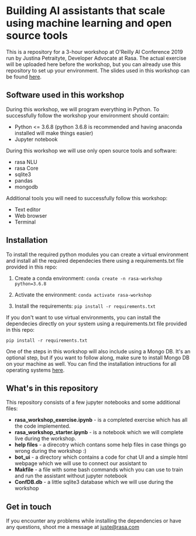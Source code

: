 # Building AI assistants that scale using machine learning and open source tools

This is a repository for a 3-hour workshop at O'Reilly AI Conference 2019 run by Justina Petraityte, Developer Advocate at Rasa. The actual exercise will be uploaded here before the workshop, but you can already use this repository to set up your environment. The slides used in this workshop can be found [here](https://www.slideshare.net/secret/rt4bhIo3Qh4mYR).


## Software used in this workshop
During this workshop, we will program everything in Python. To successfully follow the workshop your environment should contain:  
- Python <= 3.6.8 (python 3.6.8 is recommended and having anaconda installed will make things easier)
- Jupyter notebook 


During this workshop we will use only open source tools and software:  
- rasa NLU  
- rasa Core  
- sqlite3  
- pandas  
- mongodb  

Additional tools you will need to successfully follow this workshop:  
- Text editor  
- Web browser  
- Terminal  


## Installation

To install the required python modules you can create a virtual environment and install all the required dependecies there using a requirements.txt file provided in this repo:

1. Create a conda environment:
`conda create -n rasa-workshop python=3.6.8`

2. Activate the environment:
`conda activate rasa-workshop`

3. Install the requirements:
`pip install -r requirements.txt`


If you don't want to use virtual environments, you can install the dependecies directly on your system using a requirements.txt file provided in this repo:

`pip install -r requirements.txt`


One of the steps in this workshop will also include using a Mongo DB. It's an optional step, but if you want to follow along, make sure to install Mongo DB on your machine as well. You can find the installation intructions for all operating systems [here](https://docs.mongodb.com/manual/installation/).


## What's in this repository

This repository consists of a few jupyter notebooks and some additional files:

- **rasa_workshop_exercise.ipynb** - is a completed exercise which has all the code implemented. 
- **rasa_workshop_starter.ipynb** - is a notebook which we will complete live during the workshop.
- **help files** - a direcotry which contans some help files in case things go wrong during the workshop :)  
- **bot_ui** - a directory which contains a code for chat UI and a simple html webpage which we will use to connect our assistant to  
- **Makfile** - a file with some bash commands which you can use to train and run the assistant without jupyter notebook 
- **ConfDB.db** - a little sqlite3 database which we will use during the workshop   


## Get in touch

If you encounter any problems while installing the dependencies or have any questions, shoot me a message at juste@rasa.com
